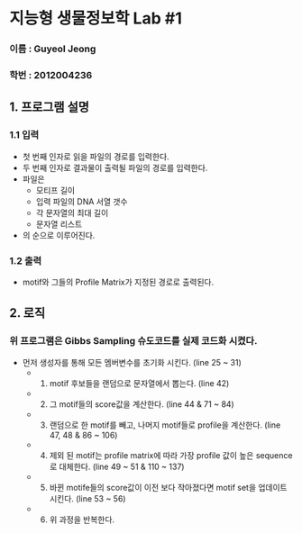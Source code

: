 지능형 생물정보학 Lab #1
===================
### 이름 : Guyeol Jeong
### 학번 : 2012004236

## 1. 프로그램 설명
### 1.1 입력
* 첫 번째 인자로 읽을 파일의 경로를 입력한다.
* 두 번째 인자로 결과물이 출력될 파일의 경로를 입력한다.
* 파일은
	* 모티프 길이
	* 입력 파일의 DNA 서열 갯수
	* 각 문자열의 최대 길이
	* 문자열 리스트
* 의 순으로 이루어진다.
### 1.2 출력
* motif와 그들의 Profile Matrix가 지정된 경로로 출력된다.
## 2. 로직
### 위 프로그램은 Gibbs Sampling 슈도코드를 실제 코드화 시켰다.
* 먼저 생성자를 통해 모든 멤버변수를 초기화 시킨다. (line 25 ~ 31)
	* 1. motif 후보들을 랜덤으로 문자열에서 뽑는다. (line 42)
	* 2. 그 motif들의 score값을 계산한다. (line 44 & 71 ~ 84)
	* 3. 랜덤으로 한 motif를 빼고, 나머지 motif들로 profile을 계산한다. (line 47, 48 & 86 ~ 106)
	* 4. 제외 된 motif는 profile matrix에 따라 가장 profile 값이 높은 sequence로 대체한다. (line 49 ~ 51 & 110 ~ 137)
	* 5. 바뀐 motife들의 score값이 이전 보다 작아졌다면 motif set을 업데이트 시킨다. (line 53 ~ 56)
	* 6. 위 과정을 반복한다.